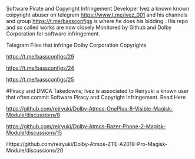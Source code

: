 Software Pirate and Copyright Infringement Developer Ivez a known known coipyright abuser on telegram https://www.t.me/ivez_001 and his channels and group https://t.me/bassconfigs is where he does his bidding . His repo and so called works are now closely Monitored by Github and Dolby Corporation for software infringement. 

Telegram Files that infringe Dolby Corporation Copyrights

https://t.me/bassconfigs/29

https://t.me/bassconfigs/24

https://t.me/bassconfigs/25

#Piracy and DMCA Takedowns;
Ivez is associated to Reiryuki a known user that often commit Software Piracy and Copyright Infringement. Read Here 

https://github.com/reiryuki/Dolby-Atmos-OnePlus-8-Visible-Magisk-Module/discussions/8

https://github.com/reiryuki/Dolby-Atmos-Razer-Phone-2-Magisk-Module/discussions/15

Https://github.com/reiryuki/Dolby-Atmos-ZTE-A2019-Pro-Magisk-Module/discussions/20


